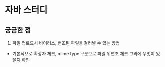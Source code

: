 # 자바 스터디
## 궁금한 점
1. 파일 업로드시 바이러스, 변조된 파일을 걸러낼 수 있는 방법
- 기본적으로 확장자 체크, mime type 구분으로 파일 위변조 체크 그외에 무엇이 있을지 확인
